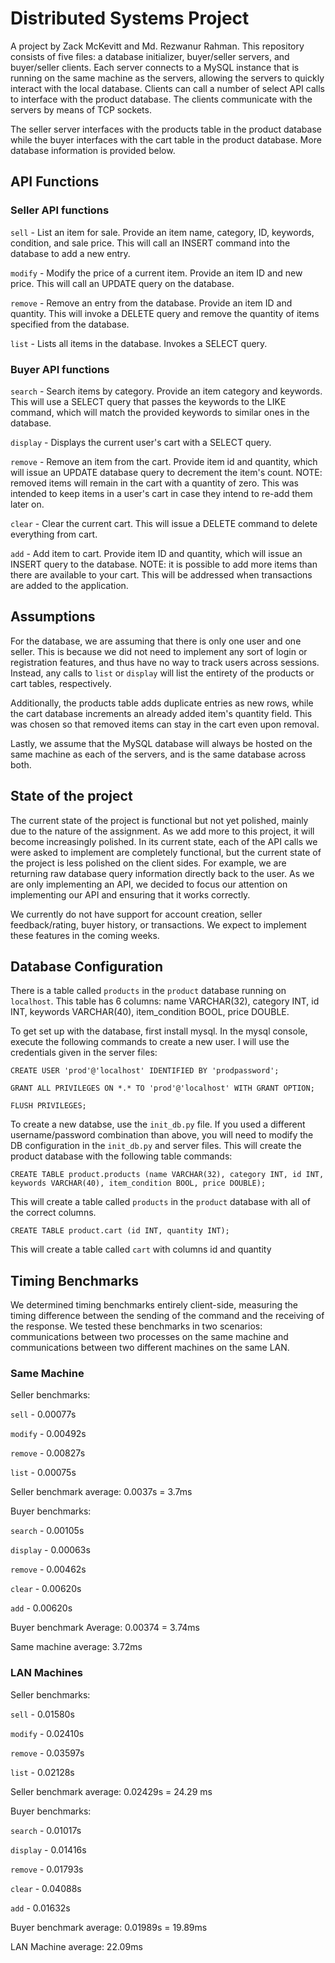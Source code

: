 # Distributed Systems Project

A project by Zack McKevitt and Md. Rezwanur Rahman. This repository consists of five files: a database initializer, buyer/seller servers, and buyer/seller clients. Each server connects to a MySQL instance that is running on the same machine as the servers, allowing the servers to quickly interact with the local database. Clients can call a number of select API calls to interface with the product database. The clients communicate with the servers by means of TCP sockets. 

The seller server interfaces with the products table in the product database while the buyer interfaces with the cart table in the product database. More database information is provided below.

## API Functions

### Seller API functions

```sell``` - List an item for sale. Provide an item name, category, ID, keywords, condition, and sale price. This will call an INSERT command into the database to add a new entry.

```modify``` - Modify the price of a current item. Provide an item ID and new price. This will call an UPDATE query on the database.

```remove``` - Remove an entry from the database. Provide an item ID and quantity. This will invoke a DELETE query and remove the quantity of items specified from the database.

```list``` - Lists all items in the database. Invokes a SELECT query.

### Buyer API functions

```search``` - Search items by category. Provide an item category and keywords. This will use a SELECT query that passes the keywords to the LIKE command, which will match the provided keywords to similar ones in the database.

```display``` - Displays the current user's cart with a SELECT query.

```remove``` - Remove an item from the cart. Provide item id and quantity, which will issue an UPDATE database query to decrement the item's count. NOTE: removed items will remain in the cart with a quantity of zero. This was intended to keep items in a user's cart in case they intend to re-add them later on.

```clear``` - Clear the current cart. This will issue a DELETE command to delete everything from cart.

```add``` - Add item to cart. Provide item ID and quantity, which will issue an INSERT query to the database. NOTE: it is possible to add more items than there are available to your cart. This will be addressed when transactions are added to the application.

## Assumptions

For the database, we are assuming that there is only one user and one seller. This is because we did not need to implement any sort of login or registration features, and thus have no way to track users across sessions. Instead, any calls to ```list``` or ```display``` will list the entirety of the products or cart tables, respectively.

Additionally, the products table adds duplicate entries as new rows, while the cart database increments an already added item's quantity field. This was chosen so that removed items can stay in the cart even upon removal.

Lastly, we assume that the MySQL database will always be hosted on the same machine as each of the servers, and is the same database across both. 

## State of the project

The current state of the project is functional but not yet polished, mainly due to the nature of the assignment. As we add more to this project, it will become increasingly polished. In its current state, each of the API calls we were asked to implement are completely functional, but the current state of the project is less polished on the client sides. For example, we are returning raw database query information directly back to the user. As we are only implementing an API, we decided to focus our attention on implementing our API and ensuring that it works correctly.

We currently do not have support for account creation, seller feedback/rating, buyer history, or transactions. We expect to implement these features in the coming weeks.

## Database Configuration

There is a table called ```products``` in the ```product``` database running on ```localhost```. This table has 6 columns: name VARCHAR(32), category INT, id INT, keywords VARCHAR(40), item_condition BOOL, price DOUBLE.

To get set up with the database, first install mysql. In the mysql console, execute the following commands to create a new user. I will use the credentials given in the server files:

```CREATE USER 'prod'@'localhost' IDENTIFIED BY 'prodpassword';```

```GRANT ALL PRIVILEGES ON *.* TO 'prod'@'localhost' WITH GRANT OPTION;```

```FLUSH PRIVILEGES;```

To create a new databse, use the ```init_db.py``` file. If you used a different username/password combination than above, you will need to modify the DB configuration in the ```init_db.py``` and server files. This will create the product database with the following table commands:

```CREATE TABLE product.products (name VARCHAR(32), category INT, id INT, keywords VARCHAR(40), item_condition BOOL, price DOUBLE);```

This will create a table called ```products``` in the ```product``` database with all of the correct columns.

```CREATE TABLE product.cart (id INT, quantity INT);```

This will create a table called ```cart``` with columns id and quantity

## Timing Benchmarks

We determined timing benchmarks entirely client-side, measuring the timing difference between the sending of the command and the receiving of the response. We tested these benchmarks in two scenarios: communications between two processes on the same machine and communications between two different machines on the same LAN.

### Same Machine

Seller benchmarks: 

```sell``` - 0.00077s

```modify``` - 0.00492s

```remove``` - 0.00827s

```list``` - 0.00075s

Seller benchmark average: 0.0037s = 3.7ms

Buyer benchmarks:

```search``` - 0.00105s

```display``` - 0.00063s

```remove``` - 0.00462s

```clear``` - 0.00620s

```add``` - 0.00620s

Buyer benchmark Average: 0.00374 = 3.74ms

Same machine average: 3.72ms

### LAN Machines

Seller benchmarks:

```sell``` - 0.01580s

```modify``` - 0.02410s

```remove``` - 0.03597s

```list``` - 0.02128s

Seller benchmark average: 0.02429s = 24.29 ms

Buyer benchmarks:

```search``` - 0.01017s

```display``` - 0.01416s

```remove``` - 0.01793s

```clear``` - 0.04088s

```add``` - 0.01632s

Buyer benchmark average: 0.01989s = 19.89ms

LAN Machine average: 22.09ms